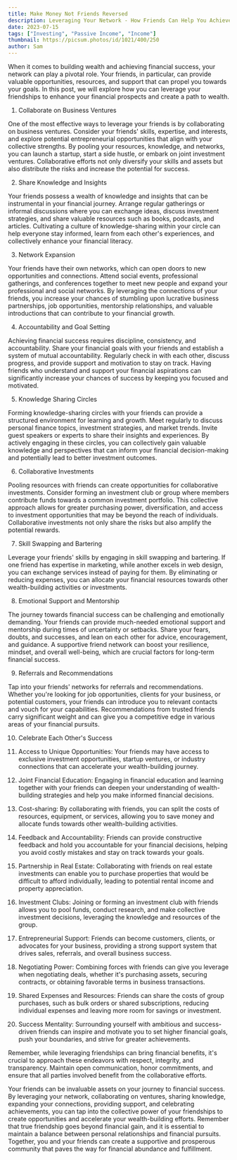 ```yaml
---
title: Make Money Not Friends Reversed
description: Leveraging Your Network - How Friends Can Help You Achieve Financial Success
date: 2023-07-15
tags: ["Investing", "Passive Income", "Income"]
thumbnail: https://picsum.photos/id/1021/400/250
author: Sam
---
```


<!-- # Passive Income vs. Non-Passive Income -->
When it comes to building wealth and achieving financial success, your network can play a pivotal role. Your friends, in particular, can provide valuable opportunities, resources, and support that can propel you towards your goals. In this post, we will explore how you can leverage your friendships to enhance your financial prospects and create a path to wealth.

1. Collaborate on Business Ventures

One of the most effective ways to leverage your friends is by collaborating on business ventures. Consider your friends' skills, expertise, and interests, and explore potential entrepreneurial opportunities that align with your collective strengths. By pooling your resources, knowledge, and networks, you can launch a startup, start a side hustle, or embark on joint investment ventures. Collaborative efforts not only diversify your skills and assets but also distribute the risks and increase the potential for success.

2. Share Knowledge and Insights

Your friends possess a wealth of knowledge and insights that can be instrumental in your financial journey. Arrange regular gatherings or informal discussions where you can exchange ideas, discuss investment strategies, and share valuable resources such as books, podcasts, and articles. Cultivating a culture of knowledge-sharing within your circle can help everyone stay informed, learn from each other's experiences, and collectively enhance your financial literacy.

3. Network Expansion

Your friends have their own networks, which can open doors to new opportunities and connections. Attend social events, professional gatherings, and conferences together to meet new people and expand your professional and social networks. By leveraging the connections of your friends, you increase your chances of stumbling upon lucrative business partnerships, job opportunities, mentorship relationships, and valuable introductions that can contribute to your financial growth.

4. Accountability and Goal Setting

Achieving financial success requires discipline, consistency, and accountability. Share your financial goals with your friends and establish a system of mutual accountability. Regularly check in with each other, discuss progress, and provide support and motivation to stay on track. Having friends who understand and support your financial aspirations can significantly increase your chances of success by keeping you focused and motivated.

5. Knowledge Sharing Circles

Forming knowledge-sharing circles with your friends can provide a structured environment for learning and growth. Meet regularly to discuss personal finance topics, investment strategies, and market trends. Invite guest speakers or experts to share their insights and experiences. By actively engaging in these circles, you can collectively gain valuable knowledge and perspectives that can inform your financial decision-making and potentially lead to better investment outcomes.

6. Collaborative Investments

Pooling resources with friends can create opportunities for collaborative investments. Consider forming an investment club or group where members contribute funds towards a common investment portfolio. This collective approach allows for greater purchasing power, diversification, and access to investment opportunities that may be beyond the reach of individuals. Collaborative investments not only share the risks but also amplify the potential rewards.

7. Skill Swapping and Bartering

Leverage your friends' skills by engaging in skill swapping and bartering. If one friend has expertise in marketing, while another excels in web design, you can exchange services instead of paying for them. By eliminating or reducing expenses, you can allocate your financial resources towards other wealth-building activities or investments.

8. Emotional Support and Mentorship

The journey towards financial success can be challenging and emotionally demanding. Your friends can provide much-needed emotional support and mentorship during times of uncertainty or setbacks. Share your fears, doubts, and successes, and lean on each other for advice, encouragement, and guidance. A supportive friend network can boost your resilience, mindset, and overall well-being, which are crucial factors for long-term financial success.

9. Referrals and Recommendations

Tap into your friends' networks for referrals and recommendations. Whether you're looking for job opportunities, clients for your business, or potential customers, your friends can introduce you to relevant contacts and vouch for your capabilities. Recommendations from trusted friends carry significant weight and can give you a competitive edge in various areas of your financial pursuits.

10. Celebrate Each Other's Success

11. Access to Unique Opportunities: Your friends may have access to exclusive investment opportunities, startup ventures, or industry connections that can accelerate your wealth-building journey.

12. Joint Financial Education: Engaging in financial education and learning together with your friends can deepen your understanding of wealth-building strategies and help you make informed financial decisions.

13. Cost-sharing: By collaborating with friends, you can split the costs of resources, equipment, or services, allowing you to save money and allocate funds towards other wealth-building activities.

14. Feedback and Accountability: Friends can provide constructive feedback and hold you accountable for your financial decisions, helping you avoid costly mistakes and stay on track towards your goals.

15. Partnership in Real Estate: Collaborating with friends on real estate investments can enable you to purchase properties that would be difficult to afford individually, leading to potential rental income and property appreciation.

16. Investment Clubs: Joining or forming an investment club with friends allows you to pool funds, conduct research, and make collective investment decisions, leveraging the knowledge and resources of the group.

17. Entrepreneurial Support: Friends can become customers, clients, or advocates for your business, providing a strong support system that drives sales, referrals, and overall business success.

18. Negotiating Power: Combining forces with friends can give you leverage when negotiating deals, whether it's purchasing assets, securing contracts, or obtaining favorable terms in business transactions.

19. Shared Expenses and Resources: Friends can share the costs of group purchases, such as bulk orders or shared subscriptions, reducing individual expenses and leaving more room for savings or investment.

20. Success Mentality: Surrounding yourself with ambitious and success-driven friends can inspire and motivate you to set higher financial goals, push your boundaries, and strive for greater achievements.

Remember, while leveraging friendships can bring financial benefits, it's crucial to approach these endeavors with respect, integrity, and transparency. Maintain open communication, honor commitments, and ensure that all parties involved benefit from the collaborative efforts.

Your friends can be invaluable assets on your journey to financial success. By leveraging your network, collaborating on ventures, sharing knowledge, expanding your connections, providing support, and celebrating achievements, you can tap into the collective power of your friendships to create opportunities and accelerate your wealth-building efforts. Remember that true friendship goes beyond financial gain, and it is essential to maintain a balance between personal relationships and financial pursuits. Together, you and your friends can create a supportive and prosperous community that paves the way for financial abundance and fulfillment.